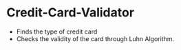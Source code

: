 # Credit-Card-Validator


- Finds the type of credit card 
- Checks the validity of the card through Luhn Algorithm.
